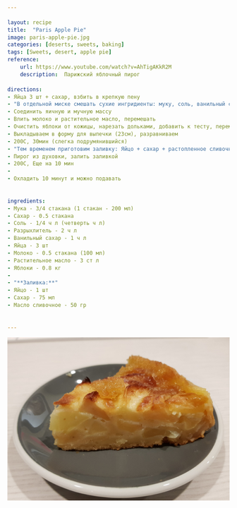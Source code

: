 ```yaml
---

layout: recipe
title:  "Paris Apple Pie"
image: paris-apple-pie.jpg
categories: [deserts, sweets, baking]
tags: [Sweets, desert, apple pie]
reference:
    url: https://www.youtube.com/watch?v=AhTigAKkR2M
    description:  Парижский яблочный пирог

directions:
- Яйца 3 шт + сахар, взбить в крепкую пену
- "В отдельной миске смешать сухие ингридиенты: муку, соль, ванильный сахар, разрыхлитель"
- Соединить яичную и мучную массу
- Влить молоко и растительное масло, перемешать
- Очистить яблоки от кожицы, нарезать дольками, добавить к тесту, перемешать
- Выкладываем в форму для выпечки (23см), разравниваем
- 200С, 30мин (слегка подрумянившийся)
- "Тем временем приготовим заливку: Яйцо + сахар + растопленное сливочное масло все смешать"  
- Пирог из духовки, залить заливкой
- 200С, Еще на 10 мин
- 
- Охладить 10 минут и можно подавать


ingredients:
- Мука - 3/4 стакана (1 стакан - 200 мл)
- Сахар - 0.5 стакана
- Соль - 1/4 ч л (четверть ч л)
- Разрыхлитель - 2 ч л 
- Ванильный сахар - 1 ч л
- Яйца - 3 шт
- Молоко - 0.5 стакана (100 мл)
- Растительное масло - 3 ст л
- Яблоки - 0.8 кг
- 
- "**Заливка:**"
- Яйцо - 1 шт
- Сахар - 75 мл
- Масло сливочное - 50 гр


---
```


![Apple pie in cut](/images/paris-apple-pie1.jpg)